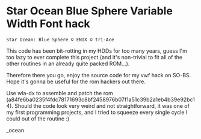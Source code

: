 # Star Ocean Blue Sphere Variable Width Font hack

    Star Ocean: Blue Sphere © ENIX © tri-Ace

This code has been bit-rotting in my HDDs for too many years, guess I'm too lazy
to ever complete this project (and it's non-trivial to fit all of the other routines
in an already quite packed  ROM...).

Therefore there you go, enjoy the source code for my vwf hack on SO-BS.
Hope it's gonna be useful for the rom hackers out there.

Use wla-dx to assemble and patch the rom (a84fe6ba0235f4fdc78171693c8bf2458976b07f1a51c39b2a1eb4b39e92bc14).
Should the code look very weird and not straightforward, it was one of my first programming projects, and
I tried to squeeze every single cycle I could out of the routine :)


\_ocean
